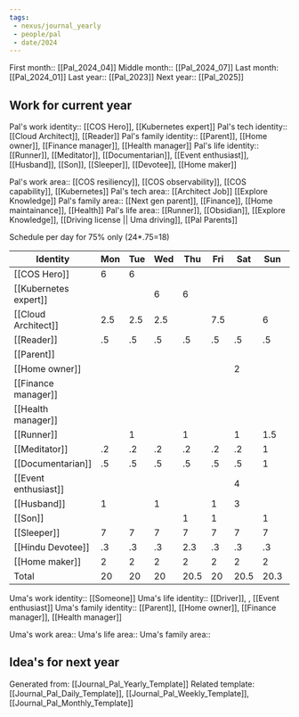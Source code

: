 ```yaml
---
tags:
 - nexus/journal_yearly
 - people/pal
 - date/2024
---
```


First month:: [[Pal_2024_04]]
Middle month:: [[Pal_2024_07]]
Last month: [[Pal_2024_01]]
Last year::  [[Pal_2023]] 
Next year::  [[Pal_2025]] 

## Work for current year 

Pal's work identity:: [[COS Hero]], [[Kubernetes expert]]
Pal's tech identity::  [[Cloud Architect]], [[Reader]]
Pal's family identity:: [[Parent]], [[Home owner]], [[Finance manager]], [[Health manager]]
Pal's life identity:: [[Runner]], [[Meditator]], [[Documentarian]],  [[Event enthusiast]], [[Husband]], [[Son]], [[Sleeper]], [[Devotee]], [[Home maker]]

Pal's work area:: [[COS resiliency]], [[COS observability]], [[COS capability]], [[Kubernetes]] 
Pal's tech area:: [[Architect Job]] [[Explore Knowledge]] 
Pal's family area:: [[Next gen parent]], [[Finance]], [[Home maintainance]], [[Health]] 
Pal's life area:: [[Runner]], [[Obsidian]], [[Explore Knowledge]], [[Driving license || Uma driving]], [[Pal Parents]] 

Schedule per day for 75% only (24*.75=18)

| Identity              | Mon | Tue | Wed | Thu  | Fri | Sat  | Sun  | Sum | %   |
| --------------------- | --- | --- | --- | ---- | --- | ---- | ---- | --- | --- |
| [[COS Hero]]          | 6   | 6   |     |      |     |      |      |     |     |
| [[Kubernetes expert]] |     |     | 6   | 6    |     |      |      |     |     |
| [[Cloud Architect]]   | 2.5 | 2.5 | 2.5 |      | 7.5 |      | 6    |     |     |
| [[Reader]]            | .5  | .5  | .5  | .5   | .5  | .5   | .5   |     |     |
| [[Parent]]            |     |     |     |      |     |      |      |     |     |
| [[Home owner]]        |     |     |     |      |     | 2    |      |     |     |
| [[Finance manager]]   |     |     |     |      |     |      |      |     |     |
| [[Health manager]]    |     |     |     |      |     |      |      |     |     |
| [[Runner]]            |     | 1   |     | 1    |     | 1    | 1.5  |     |     |
| [[Meditator]]         | .2  | .2  | .2  | .2   | .2  | .2   | 1    |     |     |
| [[Documentarian]]     | .5  | .5  | .5  | .5   | .5  | .5   | 1    |     |     |
| [[Event enthusiast]]  |     |     |     |      |     | 4    |      |     |     |
| [[Husband]]           | 1   |     | 1   |      | 1   | 3    |      |     |     |
| [[Son]]               |     |     |     | 1    | 1   |      | 1    |     |     |
| [[Sleeper]]           | 7   | 7   | 7   | 7    | 7   | 7    | 7    |     |     |
| [[Hindu Devotee]]     | .3  | .3  | .3  | 2.3  | .3  | .3   | .3   |     |     |
| [[Home maker]]        | 2   | 2   | 2   | 2    | 2   | 2    | 2    |     |     |
| Total                 | 20  | 20  | 20  | 20.5 | 20  | 20.5 | 20.3 | 0   | 0   |
<!-- TBLFM: @>$2..@>$>=sum(@I..@-1) -->
<!-- TBLFM: @I$>=sum($2..$3)  -->


Uma's work identity:: [[Someone]]
Uma's life identity:: [[Driver]], , [[Event enthusiast]]
Uma's family identity:: [[Parent]], [[Home owner]], [[Finance manager]], [[Health manager]]

Uma's work area::
Uma's life area::
Uma's family area:: 

## Idea's for next year




Generated from:  [[Journal_Pal_Yearly_Template]]
Related template: [[Journal_Pal_Daily_Template]], [[Journal_Pal_Weekly_Template]], [[Journal_Pal_Monthly_Template]]